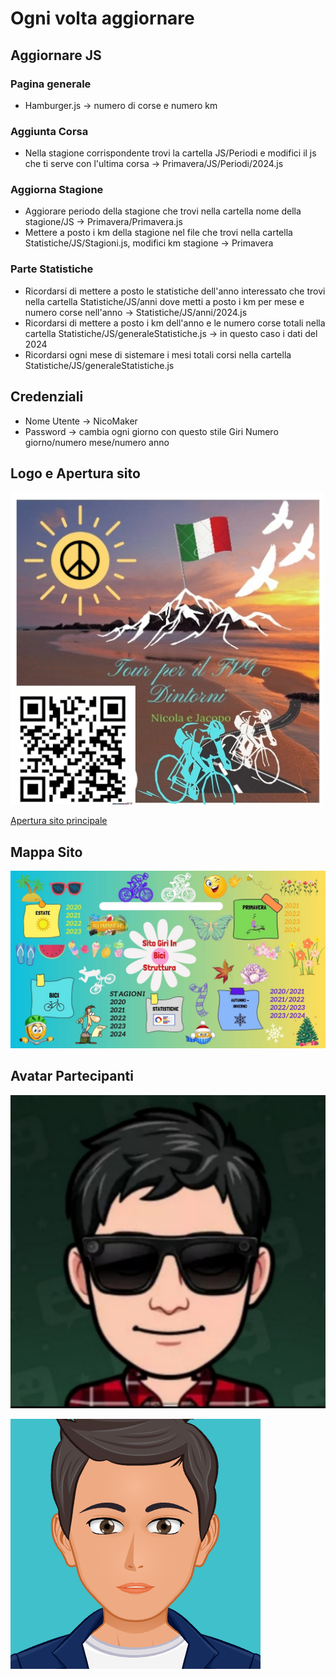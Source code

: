 # Ogni volta aggiornare

## Aggiornare JS

### Pagina generale

- Hamburger.js -> numero di corse e numero km

### Aggiunta Corsa

- Nella stagione corrispondente trovi la cartella JS/Periodi e modifici il js che ti serve con l'ultima corsa -> Primavera/JS/Periodi/2024.js

### Aggiorna Stagione

- Aggiorare periodo della stagione che trovi nella cartella nome della stagione/JS -> Primavera/Primavera.js
- Mettere a posto i km della stagione nel file che trovi nella cartella Statistiche/JS/Stagioni.js, modifici km stagione -> Primavera

### Parte Statistiche

- Ricordarsi di mettere a posto le statistiche dell'anno interessato che trovi nella cartella Statistiche/JS/anni dove metti a posto i km per mese e numero corse nell'anno -> Statistiche/JS/anni/2024.js
- Ricordarsi di mettere a posto i km dell'anno e le numero corse totali nella cartella Statistiche/JS/generaleStatistiche.js -> in questo caso i dati del 2024
- Ricordarsi ogni mese di sistemare i mesi totali corsi nella cartella Statistiche/JS/generaleStatistiche.js

## Credenziali

- Nome Utente -> NicoMaker
- Password -> cambia ogni giorno con questo stile Giri Numero giorno/numero mese/numero anno

## Logo e Apertura sito

[![Logo](imagini%20Html%20sito%20principale/Logo%20.jpg)](https://giri-in-bici.netlify.app/)

[Apertura sito principale](https://giri-in-bici.netlify.app/)

## Mappa Sito

![Mappa Sito](About_US/Mappa.jpg)

## Avatar Partecipanti

[![AvatarNM](About_US/Avatar/AvatarNM.jpg)][NM]

[![AvatarJR](About_US/Avatar/AvatarJR.png)][JR]

[NM]:https://www.komoot.com/it-it/user/1372754001803
[JR]:https://www.komoot.com/it-it/user/1381372752571